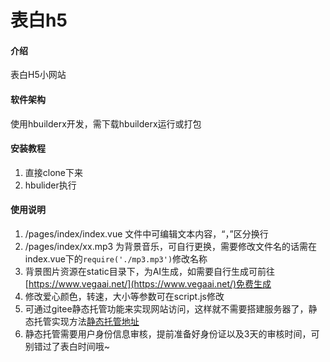 # 表白h5

#### 介绍
表白H5小网站

#### 软件架构
使用hbuilderx开发，需下载hbuilderx运行或打包


#### 安装教程

1.  直接clone下来
2.  hbulider执行

#### 使用说明

1.  /pages/index/index.vue 文件中可编辑文本内容，“，”区分换行
2.  /pages/index/xx.mp3 为背景音乐，可自行更换，需要修改文件名的话需在index.vue下的`require('./mp3.mp3')`修改名称
3.  背景图片资源在static目录下，为AI生成，如需要自行生成可前往[https://www.vegaai.net/](https://www.vegaai.net/)免费生成
4.  修改爱心颜色，转速，大小等参数可在script.js修改
5.  可通过gitee静态托管功能来实现网站访问，这样就不需要搭建服务器了，静态托管实现方法[静态托管地址](https://gitee.com/help/articles/4136#article-header4)
6.  静态托管需要用户身份信息审核，提前准备好身份证以及3天的审核时间，可别错过了表白时间哦~
